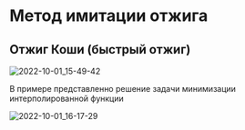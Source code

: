 # Метод имитации отжига

## Отжиг Коши (быстрый отжиг)
![2022-10-01_15-49-42](https://user-images.githubusercontent.com/39859999/193411190-bdd417b7-1993-4ab9-bea3-d93f8058f341.png)


В примере представленно решение задачи минимизации интерполированной функции

![2022-10-01_16-17-29](https://user-images.githubusercontent.com/39859999/193411416-6ca17b0d-b2eb-4e53-8c9b-db926a0ae5df.png)
